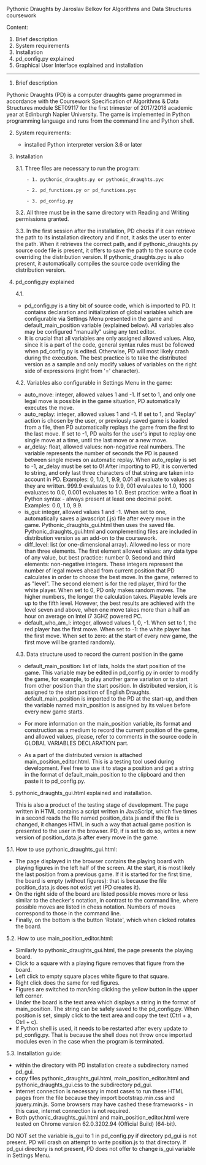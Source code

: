 Pythonic Draughts
by Jaroslav Belkov
for Algorithms and Data Structures coursework

Content:
1. Brief description
2. System requirements
3. Installation 
4. pd_config.py explained
5. Graphical User Interface explained and installation
--------------------------------------------------------

1. Brief description

  Pythonic Draughts (PD) is a computer draughts game programmed in accordance with the Coursework Specification of Algorithms & Data Structures module SET09117 for the first trimester of 2017/2018 academic year at Edinburgh Napier University. The game is implemented in Python programming language and runs from the command line and Python shell.  
  
2. System requirements:
 
   - installed Python interpreter version 3.6 or later 
 
 
3. Installation
 
    3.1. Three files are necessary to run the program:
     
           - 1. pythonic_draughts.py or pythonic_draughts.pyc
           
           - 2. pd_functions.py or pd_functions.pyc
           
           - 3. pd_config.py
        
     3.2. All three must be in the same directory with Reading and Writing permissions granted.
   
     3.3. In the first session after the installation, PD checks if it can retrieve the path to its installation directory and if not, it asks the user to enter the path. When it retrieves the correct path, and if pythonic_draughts.py source code file is present, it offers to save the path to the source code overriding the distribution version. If pythonic_draughts.pyc is also present, it automatically compiles the source code overriding the distribution version.
   
 4. pd_config.py explained
 
    4.1.
    - pd_config.py is a tiny bit of source code, which is imported to PD. It contains declaration and initialization of global variables which are configurable via Settings Menu presented in the game and default_main_position variable (explained below). All variables also may be configured "manually" using any text editor.
    - It is crucial that all variables are only assigned allowed values. Also, since it is a part of the code, general syntax rules must be followed when pd_config.py is edited. Otherwise, PD will most likely crash during the execution. The best practice is to take the distributed version as a sample and only modify values of variables on the right side of expressions (right from '=' character).
    
    4.2. Variables also configurable in Settings Menu in the game:
    - auto_move: integer, allowed values 1 and -1. If set to 1, and only one legal move is possible in the game situation, PD automatically executes the move.
    - auto_replay: integer, allowed values 1 and -1. If set to 1, and 'Replay' action is chosen by the user, or previously saved game is loaded from a file, then PD automatically replays the game from the first to the last move. If set to -1, PD waits for the user's input to replay one single move at a time, until the last move or a new move.
    - ar_delay: float, allowed values: non-negative real numbers. The variable represents the number of seconds the PD is paused between single moves on automatic replay. When auto_replay is set to -1, ar_delay must be set to 0! After importing to PD, it is converted to string, and only last three characters of that string are taken into account in PD. Examples: 0, 1.0, 1, 9.9, 0.01 all evaluate to values as they are written. 999.9 evaluates to 9.9, 001 evaluates to 1.0, 1000 evaluates to 0.0, 0.001 evaluates to 1.0. Best practice: write a float in Python syntax - always present at least one decimal point. Examples: 0.0, 1.0, 9.9. 
    - is_gui: integer, allowed values 1 and -1. When set to one, automatically saves a javascript (.js) file after every move in the game. Pythonic_draughts_gui.html then uses the saved file. Pythonic_draughts_gui.html and complementing files are included in distribution version as an add-on to the coursework.
    - diff_level: list (or one-dimensional array). Allowed no less or more than three elements. The first element allowed values: any data type of any value, but best practice: number 0. Second and third elements: non-negative integers. These integers represent the number of legal moves ahead from current position that PD calculates in order to choose the best move. In the game, referred to as "level". The second element is for the red player, third for the white player. When set to 0, PD only makes random moves. The higher numbers, the longer the calculation takes. Playable levels are up to the fifth level. However, the best results are achieved with the level seven and above, when one move takes more than a half an hour on average on Intel i7 3GHZ powered PC. 
    - default_who_am_I: integer, allowed values 1, 0, -1. When set to 1, the red player has the first move. When set to -1: the white player has the first move. When set to zero: at the start of every new game, the first move will be granted randomly.
    
    4.3. Data structure used to record the current position in the game
    
    - default_main_position: list of lists, holds the start position of the game. This variable may be edited in pd_config.py in order to modify the game, for example, to play another game variation or to start from other position than the start position. In distributed version, it is assigned to the start position of English Draughts. default_main_position is imported to the PD at the start-up, and then the variable named main_position is assigned by its values before every new game starts.
    
     - For more information on the main_position variable, its format and construction as a medium to record the current position of the game, and allowed values, please, refer to comments in the source code in GLOBAL VARIABLES DECLARATION part.
     
     - As a part of the distributed version is attached main_position_editor.html. This is a testing tool used during development. Feel free to use it to stage a position and get a string in the format of default_main_position to the clipboard and then paste it to pd_config.py.
     
5. pythonic_draughts_gui.html explained and installation.
   
   This is also a product of the testing stage of development. The page written in HTML contains a script written in JavaScript, which five times in a second reads the file named position_data.js and if the file is changed, it changes HTML in such a way that actual game position is presented to the user in the browser. PD, if is set to do so, writes a new version of position_data.js after every move in the game. 
   
  5.1.  How to use pythonic_draughts_gui.html:
   
   - The page displayed in the browser contains the playing board with playing figures in the left half of the screen. At the start, it is most likely the last position from a previous game. If it is started for the first time, the board is empty (without figures): that is because the file position_data.js does not exist yet (PD creates it).
   - On the right side of the board are listed possible moves more or less similar to the checker's notation, in contrast to the command line, where possible moves are listed in chess notation. Numbers of moves correspond to those in the command line. 
   - Finally, on the bottom is the button 'Rotate', which when clicked rotates the board.
    
  5.2. How to use main_position_editor.html: 
   
   - Similarly to pythonic_draughts_gui.html, the page presents the playing board.
   - Click to a square with a playing figure removes that figure from the board.
   - Left click to empty square places white figure to that square.
   - Right click does the same for red figures.
   - Figures are switched to man/king clicking the yellow button in the upper left corner.
   - Under the board is the text area which displays a string in the format of main_position. The string can be safely saved to the pd_config.py. When position is set, simply click to the text area and copy the text (Ctrl + a, Ctrl + c).
   - If Python shell is used, it needs to be restarted after every update to pd_config.py. That is because the shell does not throw once imported modules even in the case when the program is terminated.
    
  5.3. Installation guide: 
   
   - within the directory with PD installation create a subdirectory named pd_gui.
   - copy files pythonic_draughts_gui.html, main_position_editor.html and pythonic_draughts_gui.css to the subdirectory pd_gui.
   - Internet connection is necessary in most cases to run these HTML pages from the file because they import bootstrap.min.css and jquery.min.js. Some browsers may have cashed these frameworks - in this case, internet connection is not required.
   - Both pythonic_draughts_gui.html and main_position_editor.html were tested on Chrome version 62.0.3202.94 (Official Build) (64-bit).
   
   DO NOT set the variable is_gui to 1 in pd_config.py if directory pd_gui is not present. PD will crash on attempt to write position.js to that directory. If pd_gui directory is not present, PD does not offer to change is_gui variable in Settings Menu.
    
   
               
               
               
